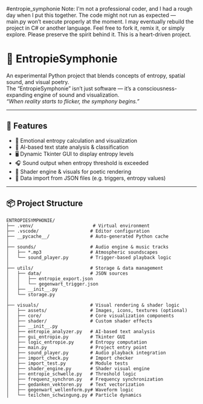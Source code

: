 #entropie_symphonie
Note: I'm not a professional coder, and I had a rough day when I put this together. The code might not run as expected — main.py won’t execute properly at the moment. I may eventually rebuild the project in C# or another language. Feel free to fork it, remix it, or simply explore. Please preserve the spirit behind it. This is a heart-driven project.

# 🌌 EntropieSymphonie

An experimental Python project that blends concepts of entropy, spatial sound, and visual poetry.  
The “EntropieSymphonie” isn’t just software — it’s a consciousness-expanding engine of sound and visualization.  
_“When reality starts to flicker, the symphony begins.”_

---

## 🚀 Features

- 🔬 Emotional entropy calculation and visualization
- 🧠 AI-based text state analysis & classification
- 🖥 Dynamic Tkinter GUI to display entropy levels
- 🎧 Sound output when entropy threshold is exceeded
- 🌊 Shader engine & visuals for poetic rendering
- 📁 Data import from JSON files (e.g. triggers, entropy values)

---

## 📦 Project Structure

```plaintext
ENTROPIESYMPHONIE/
├── .venv/                      # Virtual environment
├── .vscode/                   # Editor configuration
├── __pycache__/               # Auto-generated Python cache
│
├── sounds/                    # Audio engine & music tracks
│   ├── *.mp3                  # Atmospheric soundscapes
│   └── sound_player.py        # Trigger-based playback logic
│
├── utils/                     # Storage & data management
│   ├── data/                  # JSON sources
│   │   ├── entropie_export.json
│   │   └── gegenwart_trigger.json
│   ├── __init__.py
│   └── storage.py
│
├── visuals/                   # Visual rendering & shader logic
│   ├── assets/                # Images, icons, textures (optional)
│   ├── core/                  # Core visualization components
│   ├── shader/                # Custom shader effects
│   ├── __init__.py
│   ├── entropie_analyzer.py   # AI-based text analysis
│   ├── gui_entropie.py        # Tkinter GUI
│   ├── logic_entropie.py      # Entropy computation
│   ├── main.py                # Project entry point
│   ├── sound_player.py        # Audio playback integration
│   ├── import_check.py        # Import checker
│   ├── import_test.py         # Module tests
│   ├── shader_engine.py       # Shader visual engine
│   ├── entropie_schwelle.py   # Threshold logic
│   ├── frequenz_synchron.py   # Frequency synchronization
│   ├── gedanken_vektoren.py   # Text vectorization
│   ├── gegenwart_wellenform.py# Waveform logic
│   └── teilchen_schwingung.py # Particle dynamics
